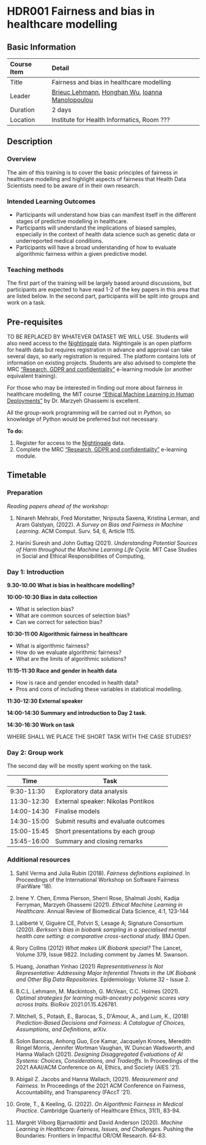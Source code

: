 # HDR001 Fairness and bias in healthcare modelling

## Basic Information

| Course Item | Detail |
| :---- | :------ |
| Title | Fairness and bias in healthcare modelling |
| Leader | [Brieuc Lehmann](https://brieuclehmann.github.io/), [Honghan Wu](https://iris.ucl.ac.uk/iris/browse/profile?upi=HWWUX46), [Ioanna Manolopoulou](https://ioannamanolopoulou.github.io/) |
| Duration | 2 days |
| Location | Institute for Health Informatics, Room ??? |

## Description

### Overview 

The aim of this training is to cover the basic principles of fairness in healthcare modelling and highlight aspects of fairness that Health Data Scientists need to be aware of in their own research.

### Intended Learning Outcomes

- Participants will understand how bias can manifest itself in the different stages of predictive modelling in healthcare.
- Participants will understand the implications of biased samples, especially in the context of health data science such as genetic data or underreported medical conditions.
- Participants will have a broad understanding of how to evaluate algorithmic fairness within a given predictive model. 

### Teaching methods

The first part of the training will be largely based around discussions, but participants are expected to have read 1-2 of the key papers in this area that are listed below. In the second part, participants will be split into groups and work on a task. 

## Pre-requisites

TO BE REPLACED BY WHATEVER DATASET WE WILL USE. Students will also need access to the [Nightingale](https://app.nightingalescience.org/projects) data. Nightingale is an open platform for health data but requires registration in advance and approval can take several days, so early registration is required. The platform contains lots of information on existing projects. Students are also advised to complete the MRC [“Research, GDPR and confidentiality”](https://byglearning.com/mrcrsc-lms/course/index.php?categoryid=1) e-learning module (or another equivalent training). 

For those who may be interested in finding out more about fairness in healthcare modelling, the MIT course [“Ethical Machine Learning in Human Deployments”](https://canvas.mit.edu/courses/14219) by Dr. Marzyeh Ghassemi is excellent. 

All the group-work programming will be carried out in *Python*, so knowledge of Python would be preferred but not necessary. 

**To do:**

1. Register for access to the [Nightingale](https://app.nightingalescience.org/projects) data.
2. Complete the MRC [“Research, GDPR and confidentiality”](https://byglearning.com/mrcrsc-lms/course/index.php?categoryid=1) e-learning module.

## Timetable

### Preparation


*Reading papers ahead of the workshop:*

1. Ninareh Mehrabi, Fred Morstatter, Nripsuta Saxena, Kristina Lerman, and Aram Galstyan, (2022). *A Survey on Bias and Fairness in Machine Learning*. ACM Comput. Surv. 54, 6, Article 115.

2. Harini Suresh and John Guttag (2021). *Understanding Potential Sources of Harm throughout the Machine Learning Life Cycle*. MIT Case Studies in Social and Ethical Responsibilities of Computing,


### Day 1: Introduction

**9.30-10.00 What is bias in healthcare modelling?**

**10:00-10:30 Bias in data collection**

- What is selection bias? 
- What are common sources of selection bias? 
- Can we correct for selection bias? 

**10:30-11:00 Algorithmic fairness in healthcare**

- What is algorithmic fairness?
- How do we evaluate algorithmic fairness? 
- What are the limits of algorithmic solutions? 

**11:15-11:30 Race and gender in health data**

- How is race and gender encoded in health data? 
- Pros and cons of including these variables in statistical modelling. 

**11:30-12:30 External speaker**

**14:00-14:30  Summary and introduction to Day 2 task.**

**14:30-16:30  Work on task**

WHERE SHALL WE PLACE THE SHORT TASK WITH THE CASE STUDIES? 

### Day 2: Group work

The second day will be mostly spent working on the task.

| Time | Task |
| ---- | ---- |
| 9:30-11:30 | Exploratory data analysis |
| 11:30-12:30 | External speaker: Nikolas Pontikos|
| 14:00-14:30 | Finalise models |
| 14:30-15:00 | Submit results and evaluate outcomes |
| 15:00-15:45 | Short presentations by each group |
| 15:45-16:00 | Summary and closing remarks |

### Additional resources

1. Sahil Verma and Julia Rubin (2018). *Fairness definitions explained*. In Proceedings of the International Workshop on Software Fairness (FairWare '18). 

2. Irene Y. Chen, Emma Pierson, Sherri Rose, Shalmali Joshi, Kadija Ferryman, Marzyeh Ghassemi (2021). *Ethical Machine Learning in Healthcare*. Annual Review of Biomedical Data Science, 4:1, 123-144 

3. Laliberté V, Giguère CE, Potvin S, Lesage A; Signature Consortium (2020). *Berkson's bias in biobank sampling in a specialised mental health care setting: a comparative cross-sectional study.* BMJ Open.

4. Rory Collins (2012) *What makes UK Biobank special?*  The Lancet, Volume 379, Issue 9822. Including comment by James M. Swanson.

5. Huang, Jonathan Yinhao (2021) *Representativeness Is Not Representative: Addressing Major Inferential Threats in the UK Biobank and Other Big Data Repositories.* Epidemiology: Volume 32 - Issue 2.

6. B.C.L. Lehmann, M. Mackintosh, G. McVean, C.C. Holmes (2021). *Optimal strategies for learning multi-ancestry polygenic scores vary across traits.* BioRxiv 2021.01.15.426781.


7. Mitchell, S., Potash, E., Barocas, S., D'Amour, A., and Lum, K., (2018) *Prediction-Based Decisions and Fairness: A Catalogue of Choices, Assumptions, and Definitions*, arXiv.

8. Solon Barocas, Anhong Guo, Ece Kamar, Jacquelyn Krones, Meredith Ringel Morris, Jennifer Wortman Vaughan, W. Duncan Wadsworth, and Hanna Wallach (2021). *Designing Disaggregated Evaluations of AI Systems: Choices, Considerations, and Tradeoffs.* In Proceedings of the 2021 AAAI/ACM Conference on AI, Ethics, and Society (AIES '21). 

9. Abigail Z. Jacobs and Hanna Wallach, (2021). *Measurement and Fairness.* In Proceedings of the 2021 ACM Conference on Fairness, Accountability, and Transparency (FAccT '21).

10. Grote, T., & Keeling, G. (2022). *On Algorithmic Fairness in Medical Practice*. Cambridge Quarterly of Healthcare Ethics, 31(1), 83-94. 

11.  Margrét Vilborg Bjarnadóttir and David Anderson (2020). *Machine Learning in Healthcare: Fairness, Issues, and Challenges.* Pushing the Boundaries: Frontiers in Impactful OR/OM Research. 64-83.
